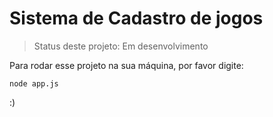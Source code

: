 <h1>Sistema de Cadastro de jogos</h1>

> Status deste projeto: Em desenvolvimento

Para rodar esse projeto na sua máquina, por favor digite:

```
node app.js
```
:)
